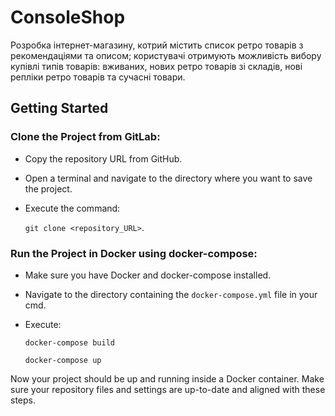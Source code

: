 # ConsoleShop
Розробка інтернет-магазину, котрий містить список ретро товарів з рекомендаціями та описом; користувачі отримують можливість вибору купівлі типів товарів: вживаних, нових ретро товарів зі складів, нові репліки ретро товарів та сучасні товари.
## Getting Started
### **Clone the Project from GitLab:**

-   Copy the repository URL from GitHub.
-   Open a terminal and navigate to the directory where you want to save the project.
-   Execute the command:

    `git clone <repository_URL>`.

### **Run the Project in Docker using docker-compose:**

-   Make sure you have Docker and docker-compose installed.
-   Navigate to the directory containing the `docker-compose.yml` file in your cmd.
-   Execute:

    `docker-compose build`

    `docker-compose up`

Now your project should be up and running inside a Docker container. Make sure your repository files and settings are up-to-date and aligned with these steps.
